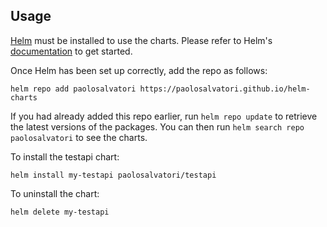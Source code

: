 ## Usage

[Helm](https://helm.sh) must be installed to use the charts.  Please refer to
Helm's [documentation](https://helm.sh/docs) to get started.

Once Helm has been set up correctly, add the repo as follows:

    helm repo add paolosalvatori https://paolosalvatori.github.io/helm-charts

If you had already added this repo earlier, run `helm repo update` to retrieve
the latest versions of the packages.  You can then run `helm search repo paolosalvatori`
to see the charts.

To install the testapi chart:

    helm install my-testapi paolosalvatori/testapi

To uninstall the chart:

    helm delete my-testapi
